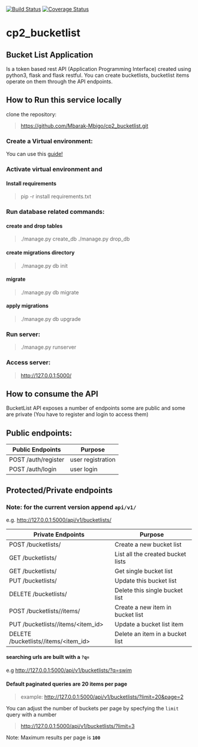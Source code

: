 [![Build Status](https://travis-ci.org/Mbarak-Mbigo/cp2_bucketlist.svg?branch=develop)](https://travis-ci.org/Mbarak-Mbigo/cp2_bucketlist)
[![Coverage Status](https://coveralls.io/repos/github/Mbarak-Mbigo/cp2_bucketlist/badge.svg)](https://coveralls.io/github/Mbarak-Mbigo/cp2_bucketlist)
# cp2_bucketlist
## Bucket List Application
Is a token based rest API (Application Programming Interface) created using python3, flask and flask restful.
You can create bucketlists, bucketlist items operate on them through the API endpoints.

## How to Run this service locally
clone the repository:
> https://github.com/Mbarak-Mbigo/cp2_bucketlist.git

### Create a Virtual environment:
You can use this [guide!](http://python-guide-pt-br.readthedocs.io/en/latest/dev/virtualenvs/)

### Activate virtual environment and

#### Install requirements
> pip -r install requirements.txt

### Run database related commands:

#### create and drop tables
> ./manage.py create_db
> ./manage.py drop_db

#### create migrations directory
> ./manage.py db init

#### migrate
> ./manage.py db migrate

#### apply migrations
> ./manage.py db upgrade

### Run server:
> ./manage.py runserver

### Access server:
> http://127.0.0.1:5000/

## How to consume the API
BucketList API exposes a number of endpoints some are public and 
some are private (You have to register and login to access them)

## Public endpoints:
Public Endpoints |  Purpose
------------------|------------
POST /auth/register | user registration
POST /auth/login | user login

## Protected/Private endpoints

### Note: for the current version append **`api/v1/`**
e.g. http://127.0.0.1:5000/api/v1/bucketlists/

Private Endpoints | Purpose
----------| -------------
POST /bucketlists/ | Create a new bucket list
GET /bucketlists/ | List all the created bucket lists
GET /bucketlists/<id> | Get single bucket list
PUT /bucketlists/<id> | Update this bucket list
DELETE /bucketlists/<id> | Delete this single bucket list
POST /bucketlists/<id>/items/| Create a new item in bucket list
PUT /bucketlists/<id>/items/<item_id> | Update a bucket list item
DELETE /bucketlists/<id>/items/<item_id> | Delete an item in a bucket list

#### searching urls are built with a **`?q=`**
  e.g http://127.0.0.1:5000/api/v1/bucketlists/?q=swim

#### Default paginated queries are 20 items per page
> example: http://127.0.0.1:5000/api/v1/bucketlists/?limit=20&page=2

You can adjust the number of buckets per page by specfying the `limit` query with a number
> http://127.0.0.1:5000/api/v1/bucketlists/?limit=3

Note: Maximum results per page is **`100`**









